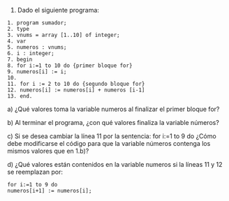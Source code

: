 1. Dado el siguiente programa:
```
1. program sumador;
2. type
3. vnums = array [1..10] of integer;
4. var
5. numeros : vnums;
6. i : integer;
7. begin
8. for i:=1 to 10 do {primer bloque for}
9. numeros[i] := i;
10.
11. for i := 2 to 10 do {segundo bloque for}
12. numeros[i] := numeros[i] + numeros [i-1]
13. end.
```
a) ¿Qué valores toma la variable numeros al finalizar el primer bloque for?

b) Al terminar el programa, ¿con qué valores finaliza la variable números?

c) Si se desea cambiar la línea 11 por la sentencia: for i:=1 to 9 do ¿Cómo debe modificarse el código para que la variable números contenga los mismos valores que en 1.b)?

d) ¿Qué valores están contenidos en la variable numeros si la líneas 11 y 12 se reemplazan por:
```
for i:=1 to 9 do
numeros[i+1] := numeros[i];
```